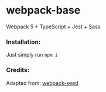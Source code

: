 # webpack-base

Webpack 5 + TypeScript + Jest + Sass

### Installation:

Just simply run `npm i`

### Credits:

Adapted from: [webpack-seed](https://javascript.plainenglish.io/webpack-in-2021-typescript-jest-sass-eslint-7b4640842e27?sk=d2a0c4a7f9fhttps://github.com/Golosay/webpack-seed)
